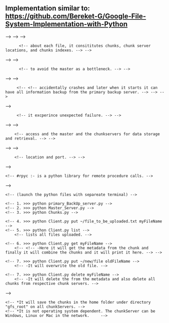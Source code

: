  ## Implementation similar to: https://github.com/Bereket-G/Google-File-System-Implementation-with-Python
	
 <!-- # Google File System Implementation with python  -->
<!-- 
 <!-- GFS consists of five components:  --> -->
<!-- 
 	<!-- 1. Master --> -->
<!-- 
 		<!-- <!-- * It is a single server that holds all the metadata for the filesystem. By metadata we mean all information  --> -->
 		  <!-- about each file, it consititutes chunks, chunk server locations, and chunks indexes. --> -->
<!-- 
 	<!-- 2. Chunk servers --> -->
<!-- 
 		<!-- <!-- * are where the actual data is stored and most connections takes place between client and chunk servers, --> -->
 		  <!-- to avoid the master as a bottleneck. --> -->
<!-- 
 	<!-- 3. Primary back up Server --> -->
<!-- 
 		<!-- <!-- * is a single server it holds the back-up for the information stored in the Master Server. If the master server --> -->
 		 <!-- <!-- accidentally crashes and later when it starts it can have all information backup from the primary backup server. --> --> -->
<!-- 
 		<!-- <!-- *And to make this file system more tolerant we made the primary backup server to dump its information to disk, if --> -->
 		 <!-- it excperince unexpected failure. --> -->
<!-- 
 	<!-- 4. Client --> -->
<!-- 
 		<!-- <!-- * is the only user-interactive part of the system. It mediates all requests between the client for the filesystem  --> -->
 		<!-- access and the master and the chunkservers for data storage and retrieval. --> -->
<!-- 
 	<!-- 5. GFS.conf --> -->
<!-- 
 		<!-- <!-- *It is a configruation file for the master server. It includes block size information to chunk and chunk servers  --> -->
 		<!-- location and port. --> -->
<!--  -->
<!-- 
<!-- ## Requirement  --> -->
<!--  -->
<!-- 	 -->
	<!-- #rpyc :- is a python library for remote procedure calls. -->
<!--  -->
<!-- 
<!-- # Demonstration  --> -->
<!-- 	 -->
	<!-- (launch the python files with separeate terminal) -->
<!--  -->
	<!-- 1. >>> python primary_BackUp_server.py -->
	<!-- 2. >>> python Master_Server.py -->
	<!-- 3. >>> python Chunks.py -->
<!--  -->
	<!-- 4. >>> python Client.py put ~/file_to_be_uploaded.txt myFileName  -->
	<!-- 5. >>> python Client.py list -->
		<!-- lists all files uploaded. -->
<!--  -->
	<!-- 6. >>> python Client.py get myFileName -->
		<!-- <!-- -Here it will get the metadata from the chunk and finally it will combine the chunks and it will print it here. --> -->
<!--  -->
	<!-- 7. >>> python Client.py put ~/new/file oldFileName -->
		<!-- -It will overwrite the old file. -->
<!--  -->
	<!-- 7. >>> python Client.py delete myFileName -->
		<!-- -It will delete the from the metadata and also delete all chunks from respective chunk servers. -->
<!--  -->
<!-- 
<!-- ### Nb. --> -->
<!-- 	 -->
	<!-- *It will save the chunks in the home folder under directory "gfs_root" on all chunkServers. -->
	<!-- *It is not operating system dependent. The chunkServer can be Windows, Linux or Mac in the network.	 -->
<!--  -->
<!--  -->
